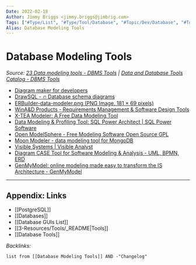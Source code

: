 ```yaml
---
Date: 2022-02-18
Author: Jimmy Briggs <jimmy.briggs@jimbrig.com>
Tags: ["#Type/List", "#Type/Tool/Database", "#Topic/Dev/Database", "#Topic/Dev/Data"]
Alias: Database Modeling Tools
---
```


# Database Modeling Tools

*Source: [23 Data modeling tools - DBMS Tools](https://dbmstools.com/categories/data-modeling-tools) | [Data and Database Tools Catalog - DBMS Tools](https://dbmstools.com/)*

- [Diagram maker for developers](https://www.gleek.io/)
- [DrawSQL - 🔥 Database schema diagrams](https://drawsql.app/)
- [ERBuilder-data-modeler.png (PNG Image, 181 × 69 pixels)](https://soft-builder.com/wp-content/uploads/2019/09/ERBuilder-data-modeler.png)
- [WinA&D Products - Requirements Management & Software Design Tools](https://www.excelsoftware.com/wina&dproducts.html)
- [X-TEA Modeler: A Free Data Modeling Tool](http://dbc.in.coocan.jp/indexEn.html)
- [Data Modeling & Profiling Tool: SQL Power Architect | SQL Power Software](http://www.bestofbi.com/page/architect)
- [Open ModelSphere - Free Modeling Software Open Source GPL](http://www.modelsphere.com/org/index.html)
- [Moon Modeler - data modeling tool for MongoDB](https://www.datensen.com/mongodb-design-tool.html)
- [Visible Systems | Visible Analyst](http://www.visiblesystemscorp.com/products/Analyst/)
- [Diagram CASE Tool for Software Modeling & Analysis - UML, BPMN, ERD](https://www.softwareideas.net/)
- [GenMyModel: online modeling made easy to transform the IS Architecture - GenMyModel](https://www.genmymodel.com/)


***

## Appendix: Links

- [[PostgreSQL]]
- [[Databases]]
- [[Database GUIs List]]
- [[3-Resources/Tools/_README|Tools]]
- [[Database Tools]]

*Backlinks:*

```dataview
list from [[Database Modeling Tools]] AND -"Changelog"
```